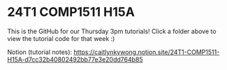 # 24T1 COMP1511 H15A

This is the GitHub for our Thursday 3pm tutorials! Click a folder above to view the tutorial code for that week :)

Notion (tutorial notes): https://caitlynkywong.notion.site/24T1-COMP1511-H15A-d7cc32b40802492bb77e3e20dd764b85
